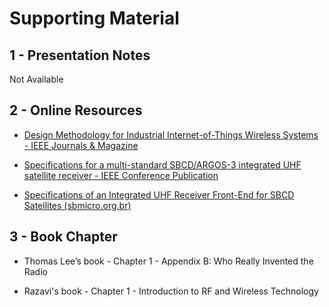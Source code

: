 # Supporting Material

## 1 - Presentation Notes

Not Available

## 2 - Online Resources

- [Design Methodology for Industrial Internet-of-Things Wireless Systems - IEEE Journals & Magazine](https://ieeexplore.ieee.org/abstract/document/9233458)

- [Specifications for a multi-standard SBCD/ARGOS-3 integrated UHF satellite receiver - IEEE Conference Publication](https://ieeexplore.ieee.org/abstract/document/6820286)

- [Specifications of an Integrated UHF Receiver Front-End for SBCD Satellites (sbmicro.org.br)](https://sbmicro.org.br/sforum-eventos/sforum2011/25_Arquivo_Final.pdf)

## 3 - Book Chapter

- Thomas Lee’s book - Chapter 1 - Appendix B: Who Really Invented the Radio

- Razavi's book - Chapter 1 - Introduction to RF and Wireless Technology
